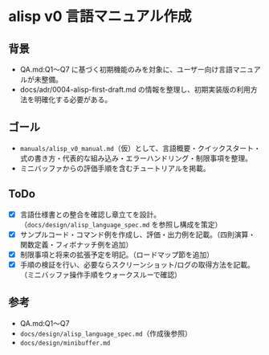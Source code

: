 # alisp v0 言語マニュアル作成

## 背景
- QA.md:Q1〜Q7 に基づく初期機能のみを対象に、ユーザー向け言語マニュアルが未整備。
- docs/adr/0004-alisp-first-draft.md の情報を整理し、初期実装版の利用方法を明確化する必要がある。

## ゴール
- `manuals/alisp_v0_manual.md`（仮）として、言語概要・クイックスタート・式の書き方・代表的な組み込み・エラーハンドリング・制限事項を整理。
- ミニバッファからの評価手順を含むチュートリアルを掲載。

## ToDo
- [x] 言語仕様書との整合を確認し章立てを設計。（`docs/design/alisp_language_spec.md` を参照し構成を策定）
- [x] サンプルコード・コマンド例を作成し、評価・出力例を記載。（四則演算・関数定義・フィボナッチ例を追加）
- [x] 制限事項と将来の拡張予定を明記。（ロードマップ節を追加）
- [x] 手順の検証を行い、必要ならスクリーンショット/ログの取得方法を記載。（ミニバッファ操作手順をウォークスルーで確認）

## 参考
- QA.md:Q1〜Q7
- `docs/design/alisp_language_spec.md`（作成後参照）
- `docs/design/minibuffer.md`
